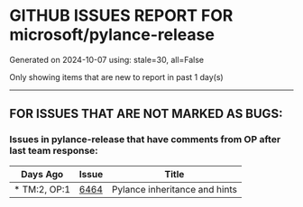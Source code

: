 
# GITHUB ISSUES REPORT FOR microsoft/pylance-release


Generated on 2024-10-07 using: stale=30, all=False


Only showing items that are new to report in past 1 day(s)


---

## FOR ISSUES THAT ARE NOT MARKED AS BUGS:


### Issues in pylance-release that have comments from OP after last team response:

| Days Ago | Issue | Title |
| --- | --- | --- |
 | \* TM:2, OP:1  |[6464](https://github.com/microsoft/pylance-release/issues/6464 "Pylance inheritance and hints")  |Pylance inheritance and hints |




















